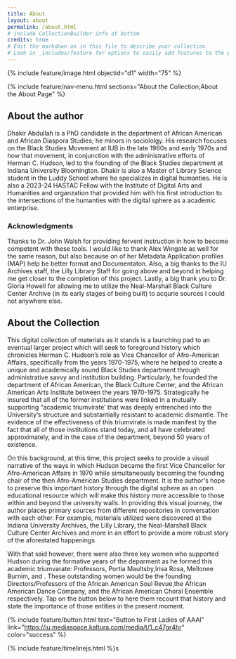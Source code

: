 ```yaml
---
title: About
layout: about
permalink: /about.html
# include CollectionBuilder info at bottom
credits: true
# Edit the markdown on in this file to describe your collection
# Look in _includes/feature for options to easily add features to the page
---
```


{% include feature/image.html objectid="d1" width="75" %}

{% include feature/nav-menu.html sections="About the Collection;About the About Page" %}  

## About the author  

Dhakir Abdullah is a PhD candidate in the department of African American and African Diaspora Studies; he minors in sociololgy. His research focuses on the Black Studies Movement at IUB in the late 1960s and early 1970s and how that movement, in conjunction with the administrative efforts of Herman C. Hudson, led to the founding of the Black Studies department at Indiana University Bloomington. Dhakir is also a Master of Library Science student in the Luddy School where he specializes in digital humanties. He is also a 2023-24 HASTAC Fellow with the Institute of Digital Arts and Humanities and organzation that provided him with his first introduction to the intersections of the humanties with the digital sphere as a academic enterprise.
### Acknowledgments
Thanks to Dr. John Walsh for providing fervent instruction in how to become competent with these tools. I would like to thank Alex Wingate as well for the same reason, but also because on of her Metadata Application profiles (MAP) help be better format and Documentaton. Also, a big thanks to the IU Archives staff, the Lilly Library Staff for going above and beyond in helping me get closer to the completion of this project. Lastly, a big thank you to Dr. Gloria Howell for allowing me to utilize the Neal-Marshall Black Culture Center Archive (in its early stages of being built) to acqurie sources I could not anywhere else.

## About the Collection

This digital collection of materials as it stands is a launching pad to an eventual larger project which will seek to foreground history which chronicles Herman C. Hudson’s role as Vice Chancellor of Afro-American Affairs, specifically from the years 1970-1975, where he helped to create a unique and academically sound Black Studies department through administrative savvy and institution building. Particularly, he founded the department of African American, the Black Culture Center, and the African American Arts Institute between the years 1970-1975. Strategically he insured that all of the former institutions were linked in a mutually supporting “academic triumvirate’ that was deeply entrenched into the University’s structure and substantially resistant to academic dismantle. The evidence of the effectiveness of this triumvirate is made manifest by the fact that all of those institutions stand today, and all have celebrated approximately, and in the case of the department, beyond 50 years of existence.  

On this background, at this time, this project seeks to provide a visual narrative of the ways in which Hudson became the first Vice Chancellor for Afro-American Affairs in 1970 while simultaneously becoming the founding chair of the then Afro-American Studies department. It is the author's hope to preserve this important history through the digital sphere as an open educational resource which will make this history more accessible to those within and beyond the university walls. In providing this visual journey, the author places primary sources from different repositories in conversation with each other. For example, materials utilized were discovered at the Indiana University Archives, the Lilly Library, the Neal-Marshall Black Culture Center Archives and more in an effort to provide a more robust story of the aforestated happenings  

With that said however, there were also three key women who supported Hudson during the formative years of the deparment as he formed this academic triumvarate: Professors, Portia Maultsby,Irisa Rosa, Mellonee Burnim, and . These outstanding women would be the founding Directors/Professors of the African American Soul Revue,the African American Dance Company, and the African American Choral Ensemble respectively. Tap on the button below to here them recount that history and state the importance of those entities in the present moment.  

{% include feature/button.html text="Button to First Ladies of AAAI" link="https://iu.mediaspace.kaltura.com/media/t/1_c47gr4hr" color="success" %} 


{% include feature/timelinejs.html %}s

